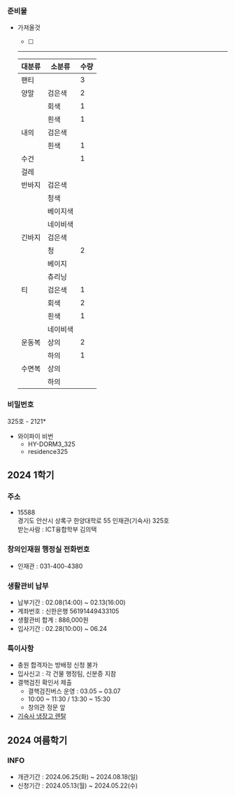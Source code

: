 ### 준비물

- 가져올것
    
    - [ ]
    
    ---
    
    |대분류|소분류|수량|
    |---|---|---|
    |팬티||3|
    |양말|검은색|2|
    ||회색|1|
    ||흰색|1|
    |내의|검은색||
    ||흰색|1|
    |수건||1|
    |걸레|||
    |반바지|검은색||
    ||청색||
    ||베이지색||
    ||네이비색||
    |긴바지|검은색||
    ||청|2|
    ||베이지||
    ||츄리닝||
    |티|검은색|1|
    ||회색|2|
    ||흰색|1|
    ||네이비색||
    |운동복|상의|2|
    ||하의|1|
    |수면복|상의||
    ||하의||
    

  

  

### 비밀번호

325호 - 2121*

  

- 와이파이 비번
    - HY-DORM3_325
    - residence325

## 2024 1학기

### 주소

- 15588  
    경기도 안산시 상록구 한양대학로 55 인재관(기숙사) 325호  
    받는사람 : ICT융합학부 김의택  
    

### 창의인재원 행정실 전화번호

- 인재관 : 031-400-4380

### 생활관비 납부

- 납부기간 : 02.08(14:00) ~ 02.13(16:00)
- 계좌번호 : 신한은행 56191449433105
- 생활관비 합계 : 886,000원
- 입사기간 : 02.28(10:00) ~ 06.24

### 특이사항

- 충원 합격자는 방배정 신청 불가
- 입사신고 : 각 건물 행정팀, 신분증 지참
- 결핵검진 확인서 제출
    - 결핵검진버스 운영 : 03.05 ~ 03.07
    - 10:00 ~ 11:30 / 13:30 ~ 15:30
    - 창의관 정문 앞
- [기숙사 냉장고 렌탈](https://do-mini.com/dominizone)

  

## 2024 여름학기

### INFO

- 개관기간 : 2024.06.25(화) ~ 2024.08.18(일)
- 신청기간 : 2024.05.13(월) ~ 2024.05.22(수)
